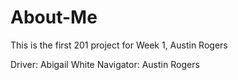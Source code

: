# About-Me
This is the first 201 project for Week 1, Austin Rogers

Driver: Abigail White
Navigator: Austin Rogers

